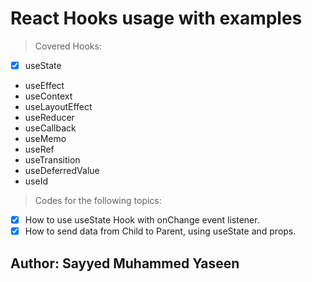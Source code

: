 # React Hooks usage with examples

> Covered Hooks:

- [x] useState
- useEffect
- useContext
- useLayoutEffect
- useReducer
- useCallback
- useMemo
- useRef
- useTransition
- useDeferredValue
- useId

> Codes for the following topics: 
- [x] How to use useState Hook with onChange event listener.
- [x] How to send data from Child to Parent, using useState and props.

## Author: Sayyed Muhammed Yaseen

